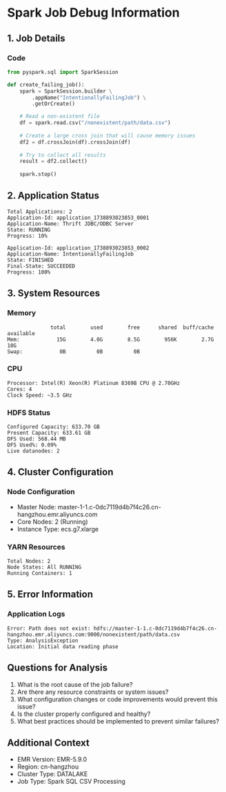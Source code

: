 # Spark Job Debug Information

## 1. Job Details
### Code
```python
from pyspark.sql import SparkSession

def create_failing_job():
    spark = SparkSession.builder \
        .appName("IntentionallyFailingJob") \
        .getOrCreate()

    # Read a non-existent file
    df = spark.read.csv("/nonexistent/path/data.csv")
    
    # Create a large cross join that will cause memory issues
    df2 = df.crossJoin(df).crossJoin(df)
    
    # Try to collect all results
    result = df2.collect()
    
    spark.stop()
```

## 2. Application Status
```
Total Applications: 2
Application-Id: application_1738893023853_0001
Application-Name: Thrift JDBC/ODBC Server
State: RUNNING
Progress: 10%

Application-Id: application_1738893023853_0002
Application-Name: IntentionallyFailingJob
State: FINISHED
Final-State: SUCCEEDED
Progress: 100%
```

## 3. System Resources
### Memory
```
              total        used        free      shared  buff/cache   available
Mem:            15G        4.0G        8.5G        956K        2.7G         10G
Swap:            0B          0B          0B
```

### CPU
```
Processor: Intel(R) Xeon(R) Platinum 8369B CPU @ 2.70GHz
Cores: 4
Clock Speed: ~3.5 GHz
```

### HDFS Status
```
Configured Capacity: 633.70 GB
Present Capacity: 633.61 GB
DFS Used: 568.44 MB
DFS Used%: 0.09%
Live datanodes: 2
```

## 4. Cluster Configuration
### Node Configuration
- Master Node: master-1-1.c-0dc7119d4b7f4c26.cn-hangzhou.emr.aliyuncs.com
- Core Nodes: 2 (Running)
- Instance Type: ecs.g7.xlarge

### YARN Resources
```
Total Nodes: 2
Node States: All RUNNING
Running Containers: 1
```

## 5. Error Information
### Application Logs
```
Error: Path does not exist: hdfs://master-1-1.c-0dc7119d4b7f4c26.cn-hangzhou.emr.aliyuncs.com:9000/nonexistent/path/data.csv
Type: AnalysisException
Location: Initial data reading phase
```

## Questions for Analysis
1. What is the root cause of the job failure?
2. Are there any resource constraints or system issues?
3. What configuration changes or code improvements would prevent this issue?
4. Is the cluster properly configured and healthy?
5. What best practices should be implemented to prevent similar failures?

## Additional Context
- EMR Version: EMR-5.9.0
- Region: cn-hangzhou
- Cluster Type: DATALAKE
- Job Type: Spark SQL CSV Processing
